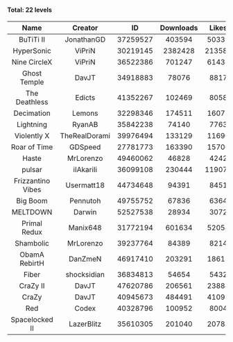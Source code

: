 #### Total: 22 levels

| Name | Creator | ID | Downloads | Likes |
|:---:|:---:|:---:|:---:|:---:|
| BuTiTi II | JonathanGD | 37259527 | 403594 | 50339
| HyperSonic | ViPriN | 30219145 | 2382428 | 213587
| Nine CircleX | ViPriN | 36522386 | 701247 | 61438
| Ghost Temple | DavJT | 34918883 | 78076 | 8817
| The Deathless | Edicts | 41352267 | 102469 | 8058
| Decimation | Lemons | 32298346 | 174511 | 16077
| Lightning | RyanAB | 35842238 | 74140 | 7763
| Violently X | TheRealDorami | 39976494 | 133129 | 11696
| Roar of Time | GDSpeed | 27781773 | 163390 | 15706
| Haste | MrLorenzo | 49460062 | 46828 | 4242
| pulsar | iIAkariIi | 36099108 | 230444 | 119079
| Frizzantino Vibes | Usermatt18 | 44734648 | 94391 | 8451
| Big Boom | Pennutoh | 49755752 | 67836 | 6364
| MELTDOWN | Darwin | 52527538 | 28934 | 3072
| Primal Redux | Manix648 | 31772194 | 601634 | 52054
| Shambolic | MrLorenzo | 39237764 | 84389 | 8214
| ObamA RebirtH | DanZmeN | 46917410 | 203291 | 18615
| Fiber | shocksidian | 36834813 | 54654 | 5432
| CraZy II | DavJT | 47620786 | 206561 | 23884
| CraZy | DavJT | 40945673 | 484491 | 41093
| Red | Codex | 40328796 | 100952 | 8004
| Spacelocked II | LazerBlitz | 35610305 | 201040 | 20788
